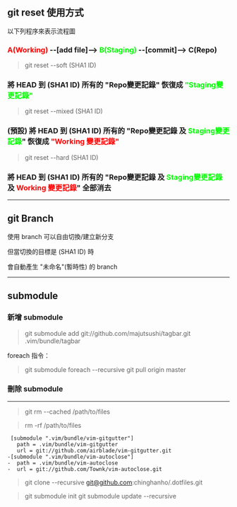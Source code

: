 
git reset 使用方式
---
                                       
以下列程序來表示流程圖    

### <font color="FF0000">A(Working)</font> --[add file]-->  <font color="00FF00">B(Staging)</font> --[commit]-->  C(Repo)


>git reset --soft  (SHA1 ID)

### 將 HEAD 到 (SHA1 ID) 所有的 "Repo變更記錄" 恢復成 <font color="00FF00">"Staging變更記錄"</font>
>git reset --mixed (SHA1 ID)       

### (預設) 將 HEAD 到 (SHA1 ID) 所有的 "Repo變更記錄 及 <font color="00FF00">Staging變更記錄</font>" 恢復成 <font color="FF0000">"Working 變更記錄"</font>
>git reset --hard (SHA1 ID)                 

### 將 HEAD 到 (SHA1 ID) 所有的 "Repo變更記錄 及 <font color="00FF00">Staging變更記錄</font> 及 <font color="FF0000">Working 變更記錄</font>" 全部消去

---

git Branch
---
使用 branch 可以自由切換/建立新分支

但當切換的目標是 (SHA1 ID) 時

會自動產生 "未命名"(暫時性) 的 branch

---
submodule
---
### 新增 submodule

>git submodule add git://github.com/majutsushi/tagbar.git .vim/bundle/tagbar

foreach 指令：

>git submodule foreach --recursive git pull origin master





### 刪除 submodule
---
>git rm --cached /path/to/files

>rm -rf /path/to/files

```
 [submodule ".vim/bundle/vim-gitgutter"]
   path = .vim/bundle/vim-gitgutter
   url = git://github.com/airblade/vim-gitgutter.git
-[submodule ".vim/bundle/vim-autoclose"]
-  path = .vim/bundle/vim-autoclose
-  url = git://github.com/Townk/vim-autoclose.git
```

>git clone --recursive git@github.com:chinghanho/.dotfiles.git

>git submodule init
>git submodule update --recursive

